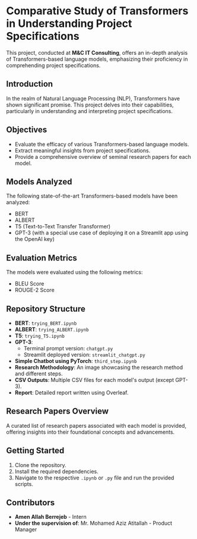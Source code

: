 # Comparative Study of Transformers in Understanding Project Specifications

This project, conducted at **M&C IT Consulting**, offers an in-depth analysis of Transformers-based language models, emphasizing their proficiency in comprehending project specifications.

## Introduction

In the realm of Natural Language Processing (NLP), Transformers have shown significant promise. This project delves into their capabilities, particularly in understanding and interpreting project specifications.

## Objectives

- Evaluate the efficacy of various Transformers-based language models.
- Extract meaningful insights from project specifications.
- Provide a comprehensive overview of seminal research papers for each model.

## Models Analyzed

The following state-of-the-art Transformers-based models have been analyzed:

- BERT
- ALBERT
- T5 (Text-to-Text Transfer Transformer)
- GPT-3 (with a special use case of deploying it on a Streamlit app using the OpenAI key)

## Evaluation Metrics

The models were evaluated using the following metrics:

- BLEU Score
- ROUGE-2 Score

## Repository Structure

- **BERT**: `trying_BERT.ipynb`
- **ALBERT**: `trying_ALBERT.ipynb`
- **T5**: `trying_T5.ipynb`
- **GPT-3**: 
  - Terminal prompt version: `chatgpt.py`
  - Streamlit deployed version: `streamlit_chatgpt.py`
- **Simple Chatbot using PyTorch**: `third_step.ipynb`
- **Research Methodology**: An image showcasing the research method and different steps.
- **CSV Outputs**: Multiple CSV files for each model's output (except GPT-3).
- **Report**: Detailed report written using Overleaf.

## Research Papers Overview

A curated list of research papers associated with each model is provided, offering insights into their foundational concepts and advancements.

## Getting Started

1. Clone the repository.
2. Install the required dependencies.
3. Navigate to the respective `.ipynb` or `.py` file and run the provided scripts.

## Contributors

- **Amen Allah Berrejeb** - Intern
- **Under the supervision of**: Mr. Mohamed Aziz Atitallah - Product Manager

